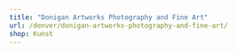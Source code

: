 ```yaml
---
title: "Donigan Artworks Photography and Fine Art"
url: /denver/donigan-artworks-photography-and-fine-art/
shop: Kunst
---
```

